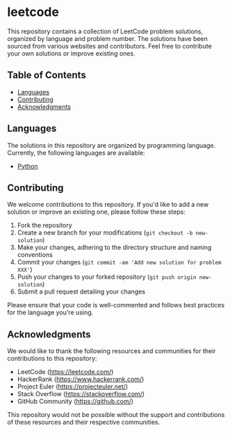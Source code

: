 # leetcode

This repository contains a collection of LeetCode problem solutions, organized by language and problem number. The solutions have been sourced from various websites and contributors. Feel free to contribute your own solutions or improve existing ones.

## Table of Contents

- [Languages](#languages)
- [Contributing](#contributing)
- [Acknowledgments](#acknowledgments)

## Languages

The solutions in this repository are organized by programming language. Currently, the following languages are available:

- [Python](/python)

## Contributing

We welcome contributions to this repository. If you'd like to add a new solution or improve an existing one, please follow these steps:

1. Fork the repository
2. Create a new branch for your modifications (`git checkout -b new-solution`)
3. Make your changes, adhering to the directory structure and naming conventions
4. Commit your changes (`git commit -am 'Add new solution for problem XXX'`)
5. Push your changes to your forked repository (`git push origin new-solution`)
6. Submit a pull request detailing your changes

Please ensure that your code is well-commented and follows best practices for the language you're using.

## Acknowledgments

We would like to thank the following resources and communities for their contributions to this repository:

- LeetCode (https://leetcode.com/)
- HackerRank (https://www.hackerrank.com/)
- Project Euler (https://projecteuler.net/)
- Stack Overflow (https://stackoverflow.com/)
- GitHub Community (https://github.com/)

This repository would not be possible without the support and contributions of these resources and their respective communities.
